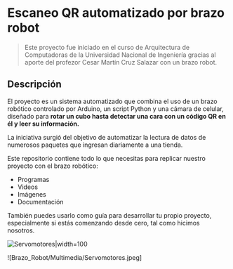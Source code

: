 # Escaneo QR automatizado por brazo robot

>Este proyecto fue iniciado en el curso de Arquitectura de Computadoras de la Universidad Nacional de Ingeniería gracias al aporte del profezor Cesar Martín Cruz Salazar con un brazo robot. 

## Descripción 

El proyecto es un sistema automatizado que combina el uso de un brazo robótico controlado por Arduino, un script Python y una cámara de celular, diseñado para **rotar un cubo hasta detectar una cara con un código QR en él y leer su información.**

La iniciativa surgió del objetivo de automatizar la lectura de datos de numerosos paquetes que ingresan diariamente a una tienda.

Este repositorio contiene todo lo que necesitas para replicar nuestro proyecto con el brazo robótico: 
- Programas
- Videos 
- Imágenes 
- Documentación

También puedes usarlo como guía para desarrollar tu propio proyecto, especialmente si estás comenzando desde cero, tal como hicimos nosotros.

![Servomotores|width=100](https://github.com/user-attachments/assets/f7714145-2ae7-4db5-bfc1-36c338258912)

![Brazo_Robot/Multimedia/Servomotores.jpeg]
